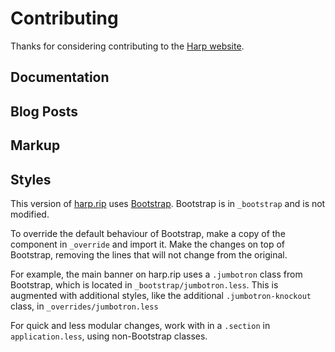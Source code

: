 # Contributing

Thanks for considering contributing to the [Harp website](http://harp.rip).

## Documentation

<!-- List of pages that need work -->

## Blog Posts

<!-- Just technically how to do it -->

## Markup

<!-- Jade, Bootstrap classes, etc. -->

## Styles

<!-- Note about identity guide, and that you can @-mention Kenneth -->

This version of [harp.rip](http://harp.rip) uses [Bootstrap](https://github.com/twbs/bootstrap). Bootstrap is in `_bootstrap` and is not modified.

To override the default behaviour of Bootstrap, make a copy of the component in `_override` and import it. Make the changes on top of Bootstrap, removing the lines that will not change from the original.

For example, the main banner on harp.rip uses a `.jumbotron` class from Bootstrap, which is located in `_bootstrap/jumbotron.less`. This is augmented with additional styles, like the additional `.jumbotron-knockout` class, in `_overrides/jumbotron.less`

For quick and less modular changes, work with in a `.section` in `application.less`, using non-Bootstrap classes.
